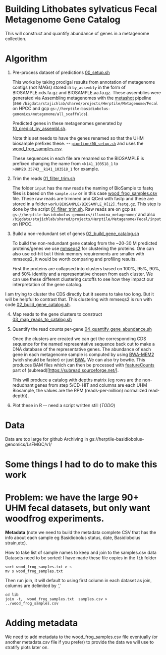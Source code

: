 Building Lithobates sylvaticus Fecal Metagenome Gene Catalog
===
This will construct and quantify abundance of genes in a metagenome collection.

Algorithm
===
1. Pre-process dataset of predictions [00_setup.sh](pipeline/00_setup.sh)

   This works by taking prodigal results from annotation of metagenome contigs (not MAGs) stored in `by_assembly` in the form of BIOSAMPLE.cds.fa.gz and BIOSAMPLE.aa.fa.gz.  These assemblies were generated via Assembling metagenomes with the [metashot](https://github.com/metashot/mag-illumina) pipeline (see `/bigdata/stajichlab/shared/projects/Herptile/Metagenome/Fecal` on HPCC and gcp `gs://herptile-basidiobolus-genomics/metagenome/all_scaffolds`).

   Predicted genes in these metagenomes generated by [10_predict_by_assembl.sh](https://github.com/herptilemicrobiomes/MAG_Fecal/blob/main/pipeline/10_predict_by_assembl.sh). 

   Note this set needs to have the genes renamed so that the UHM biosample prefixes these. -- [`pipeline/00_setup.sh`](pipeline/00_setup.sh) and uses the [wood_frog_samples.csv](wood_frog_samples.csv).

   These sequences in each file are renamed so the BIOSAMPLE is prefixed changing the name from `>k141_103518_1` to `>UHM20.35743__k141_103518_1` for example. 

2. Trim the reads [01_filter_trim.sh](pipeline/01_filter_trim.sh)

   The folder `input` has the raw reads the naming of BioSample to fastq files is based on the `sample.csv` or in this case [wood_frog_samples.csv](wood_frog_samples.csv) file.  These raw reads are trimmed and QCed with fastp and these are stored in a folder `work/BIOSAMPLE/BIOSAMPLE_R[12].fastq.gz`. This step is done by the script [01_filter_trim.sh](pipeline/01_filter_trim.sh). Raw reads are on gcp as `gs://herptile-basidiobolus-genomics/illumina_metagenome/` and also `/bigdata/stajichlab/shared/projects/Herptile/Metagenome/Fecal/input` on HPCC.

3. Build a non-redundant set of genes [02_build_gene_catalog.sh](pipeline/02_build_gene_catalog.sh)

   To build the non-redundant gene catalog from the ~20-30 M predicted proteins/genes we use [mmseqs2](https://github.com/soedinglab/MMseqs2) for clustering the proteins. One can also use cd-hit but I think memory requirements are smaller with mmseqs2, it would be worth comparing and profiling results.

   First the proteins are collapsed into clusters based on 100%, 95%, 90%, and 50% identity and a representative chosen from each cluster. We can use these different clustering cutoffs to see how they impact our interpretation of the gene catalog.

  I am trying to cluster the CDS directly but it seems to take too long. But it will be helpful to contrast that. This clustering with mmseqs2 is run with code [02_build_gene_catalog.sh](pipeline/02_build_gene_catalog.sh).

4. Map reads to the gene clusters to construct [03_map_reads_to_catalog.sh](pipeline/03_map_reads_to_catalog.sh)

5. Quantify the read counts per-gene [04_quantify_gene_abundance.sh](pipeline/04_quantify_gene_abundance.sh)

   Once the clusters are created we can get the corresponding CDS sequence for the named representative sequence back out to make a DNA database of the representative genes. The abundance of each gene in each metagenome sample is computed by using [BWA-MEM2](https://github.com/bwa-mem2/bwa-mem2) (wich should be faster) or just [BWA](https://github.com/lh3/bwa). We can also try bowtie. This produces BAM files which can then be processed with [featureCounts](https://subread.sourceforge.net/featureCounts.html) part of (subread)[https://subread.sourceforge.net/].

   This will produce a catalog with depths matrix (eg rows are the non-redudnant genes from step 5/CD-HIT and columns are each UHM Biosample, the values are the RPM (reads-per-million) normalized read-depth)).

6. Plot these in R -- need a script written still (*TODO*)


Data
===
Data are too large for github
Archiving in gs://herptile-basidiobolus-genomics/LsFMGC/v1/

Some things I had to do to make this work
===

Problem: we have the large 90+ UHM fecal datasets, but only want woodfrog experiments.
===

**Metadata**
(note we need to build the metadata complete CSV that has the info about each sample eg Basidiobolus status, date, Basidiobolus strain,etc).

How to take list of sample names to keep and join to the samples.csv data
Datasets need to be sorted:
I have made these file copies in the `lib` folder
```
sort wood_frog_samples.txt > s
mv s wood_frog_samples.txt
```

Then run join, it will default to using first column in each dataset as join, columns are delimited by ','

```
cd lib
join -t,  wood_frog_samples.txt  samples.csv > ../wood_frog_samples.csv
```

Adding metadata
===
We need to add metadata to the wood_frog_samples.csv file eventually (or another metadata.csv file if you prefer) to provide the data we will use to stratify plots later on.

